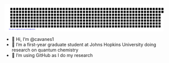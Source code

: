 ![gitartwork](gitartwork.svg)
- 👋 Hi, I’m @cavanes1
- 👀 I’m a first-year graduate student at Johns Hopkins University doing research on quantum chemistry
- 🌱 I’m using GitHub as I do my research

<!---
Not: gitartwork is no longer updating

Things to add in the future:
- 💞️ I’m looking to collaborate on ...
- 📫 How to reach me ...
--->
